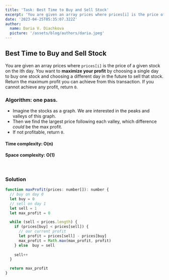 ```yaml
---
title: 'Task: Best Time to Buy and Sell Stock'
excerpt: 'You are given an array prices where prices[i] is the price of a given stock on the ith day. You want to maximize your profit by choosing a single day to buy one stock and choosing a different day in the future to sell that stock. Return the maximum profit you can achieve from this transaction. If you cannot achieve any profit, return 0.'
date: '2023-04-25T05:35:07.322Z'
author:
  name: Daria V. Diachkova
  picture: '/assets/blog/authors/daria.jpeg'
---
```


## Best Time to Buy and Sell Stock

You are given an array prices where `prices[i]` is the price of a given stock on the ith day. You want to **maximize your profit** by choosing a single day to buy one stock and choosing a different day in the future to sell that stock. Return the maximum profit you can achieve from this transaction. If you cannot achieve any profit, return `0`.

### Algorithm: one pass.
- Imagine the stocks as a graph. We are interested in the peaks and valleys of this graph. 
- Then we find the largest price following each valley, which difference _could_ be the max profit. 
- If not profitable, return `0`.

####  Time complexity: O(n)
#### Space complexity: O(1)

<br />

### Solution

```js
function maxProfit(prices: number[]): number {
  // buy on day 0
  let buy = 0
  // sell on day 1
  let sell = 1
  let max_profit = 0

  while (sell < prices.length) {
    if (prices[buy] < prices[sell]) {
      // our current profit
      let profit = prices[sell] - prices[buy]
      max_profit = Math.max(max_profit, profit)
    } else  buy = sell
    
    sell++
  }

  return max_profit
}
```
